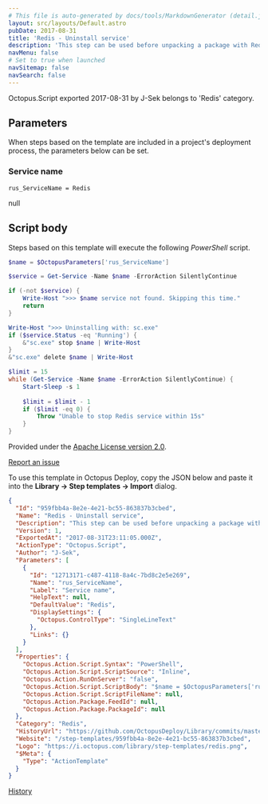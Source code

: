 ```yaml
---
# This file is auto-generated by docs/tools/MarkdownGenerator (detail.js)
layout: src/layouts/Default.astro
pubDate: 2017-08-31
title: 'Redis - Uninstall service'
description: 'This step can be used before unpacking a package with Redis service to stop and remove the previous installation, if there is one.'
navMenu: false
# Set to true when launched
navSitemap: false
navSearch: false
---
```


Octopus.Script exported 2017-08-31 by J-Sek belongs to 'Redis' category.

## Parameters

When steps based on the template are included in a project's deployment process, the parameters below can be set.


<div class="param">

### Service name

`rus_ServiceName = Redis`

null

</div>
        

## Script body

Steps based on this template will execute the following *PowerShell* script.

```powershell
$name = $OctopusParameters['rus_ServiceName']

$service = Get-Service -Name $name -ErrorAction SilentlyContinue

if (-not $service) {
    Write-Host ">>> $name service not found. Skipping this time."
    return
}

Write-Host ">>> Uninstalling with: sc.exe"
if ($service.Status -eq 'Running') {
    &"sc.exe" stop $name | Write-Host
}
&"sc.exe" delete $name | Write-Host

$limit = 15
while (Get-Service -Name $name -ErrorAction SilentlyContinue) {
    Start-Sleep -s 1
    
    $limit = $limit - 1
    if ($limit -eq 0) {
        Throw "Unable to stop Redis service within 15s"
    }
}
```

Provided under the [Apache License version 2.0](https://github.com/OctopusDeploy/Library/blob/master/LICENSE.txt).

[Report an issue](https://github.com/OctopusDeploy/Library/issues/new?assignees=&labels=&projects=&template=bug-report.yml&title=Issue%20with%20Redis%20-%20Uninstall%20service&step-template=Redis%20-%20Uninstall%20service)

<div class="get-json">

To use this template in Octopus Deploy, copy the JSON below and paste it into the **Library → Step templates → Import** dialog.

```json
{
  "Id": "959fbb4a-8e2e-4e21-bc55-863837b3cbed",
  "Name": "Redis - Uninstall service",
  "Description": "This step can be used before unpacking a package with Redis service to stop and remove the previous installation, if there is one.",
  "Version": 1,
  "ExportedAt": "2017-08-31T23:11:05.000Z",
  "ActionType": "Octopus.Script",
  "Author": "J-Sek",
  "Parameters": [
    {
      "Id": "12713171-c487-4118-8a4c-7bd8c2e5e269",
      "Name": "rus_ServiceName",
      "Label": "Service name",
      "HelpText": null,
      "DefaultValue": "Redis",
      "DisplaySettings": {
        "Octopus.ControlType": "SingleLineText"
      },
      "Links": {}
    }
  ],
  "Properties": {
    "Octopus.Action.Script.Syntax": "PowerShell",
    "Octopus.Action.Script.ScriptSource": "Inline",
    "Octopus.Action.RunOnServer": "false",
    "Octopus.Action.Script.ScriptBody": "$name = $OctopusParameters['rus_ServiceName']\n\n$service = Get-Service -Name $name -ErrorAction SilentlyContinue\n\nif (-not $service) {\n    Write-Host \">>> $name service not found. Skipping this time.\"\n    return\n}\n\nWrite-Host \">>> Uninstalling with: sc.exe\"\nif ($service.Status -eq 'Running') {\n    &\"sc.exe\" stop $name | Write-Host\n}\n&\"sc.exe\" delete $name | Write-Host\n\n$limit = 15\nwhile (Get-Service -Name $name -ErrorAction SilentlyContinue) {\n    Start-Sleep -s 1\n    \n    $limit = $limit - 1\n    if ($limit -eq 0) {\n        Throw \"Unable to stop Redis service within 15s\"\n    }\n}",
    "Octopus.Action.Script.ScriptFileName": null,
    "Octopus.Action.Package.FeedId": null,
    "Octopus.Action.Package.PackageId": null
  },
  "Category": "Redis",
  "HistoryUrl": "https://github.com/OctopusDeploy/Library/commits/master/step-templates//opt/buildagent/work/75443764cd38076d/step-templates/redis-uninstall.json",
  "Website": "/step-templates/959fbb4a-8e2e-4e21-bc55-863837b3cbed",
  "Logo": "https://i.octopus.com/library/step-templates/redis.png",
  "$Meta": {
    "Type": "ActionTemplate"
  }
}
```

[History](https://github.com/OctopusDeploy/Library/commits/master/step-templates/https://github.com/OctopusDeploy/Library/commits/master/step-templates//opt/buildagent/work/75443764cd38076d/step-templates/redis-uninstall.json)

</div>
